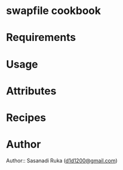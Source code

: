 # swapfile cookbook

# Requirements

# Usage

# Attributes

# Recipes

# Author

Author:: Sasanadi Ruka (d1d1200@gmail.com)

